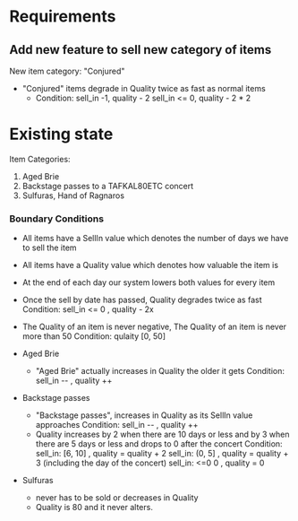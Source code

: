 # Requirements 

## Add new feature to sell new category of items
New item category: "Conjured"
- "Conjured" items degrade in Quality twice as fast as normal items 
    - Condition: 
        sell_in -1, quality - 2
        sell_in <= 0, quality - 2 * 2

# Existing state
  Item Categories:
  1. Aged Brie
  2. Backstage passes to a TAFKAL80ETC concert
  3. Sulfuras, Hand of Ragnaros

### Boundary Conditions
- All items have a SellIn value which denotes the number of days we have to sell the item
- All items have a Quality value which denotes how valuable the item is
- At the end of each day our system lowers both values for every item

- Once the sell by date has passed, Quality degrades twice as fast
        Condition: sell_in <= 0 , quality - 2x

- The Quality of an item is never negative, The Quality of an item is never more than 50
        Condition: qulaity [0, 50]

- Aged Brie     
    - "Aged Brie" actually increases in Quality the older it gets
        Condition: sell_in -- ,  quality ++

- Backstage passes   
    - "Backstage passes", increases in Quality as its SellIn value approaches
        Condition: sell_in -- , quality ++
    - Quality increases by 2 when there are 10 days or less and by 3 when there are 5 days or less and drops to 0 after the concert 
        Condition: 
            sell_in: [6, 10] , quality = quality + 2
            sell_in: (0, 5] , quality = quality + 3 (including the day of the concert)
            sell_in:  <=0 0 , quality = 0
- Sulfuras 
    - never has to be sold or decreases in Quality
    - Quality is 80 and it never alters.